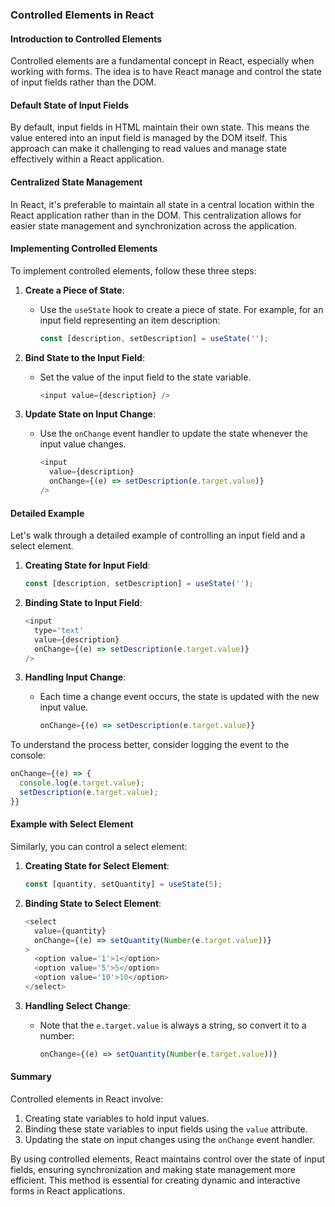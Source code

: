 ### Controlled Elements in React

#### Introduction to Controlled Elements

Controlled elements are a fundamental concept in React, especially when working with forms. The idea is to have React manage and control the state of input fields rather than the DOM.

#### Default State of Input Fields

By default, input fields in HTML maintain their own state. This means the value entered into an input field is managed by the DOM itself. This approach can make it challenging to read values and manage state effectively within a React application.

#### Centralized State Management

In React, it's preferable to maintain all state in a central location within the React application rather than in the DOM. This centralization allows for easier state management and synchronization across the application.

#### Implementing Controlled Elements

To implement controlled elements, follow these three steps:

1. **Create a Piece of State**:

   - Use the `useState` hook to create a piece of state. For example, for an input field representing an item description:

     ```javascript
     const [description, setDescription] = useState('');
     ```

2. **Bind State to the Input Field**:

   - Set the value of the input field to the state variable.

     ```javascript
     <input value={description} />
     ```

3. **Update State on Input Change**:
   - Use the `onChange` event handler to update the state whenever the input value changes.

     ```javascript
     <input
       value={description}
       onChange={(e) => setDescription(e.target.value)}
     />
     ```

#### Detailed Example

Let's walk through a detailed example of controlling an input field and a select element.

1. **Creating State for Input Field**:

   ```javascript
   const [description, setDescription] = useState('');
   ```

2. **Binding State to Input Field**:

   ```javascript
   <input
     type='text'
     value={description}
     onChange={(e) => setDescription(e.target.value)}
   />
   ```

3. **Handling Input Change**:
   - Each time a change event occurs, the state is updated with the new input value.

     ```javascript
     onChange={(e) => setDescription(e.target.value)}
     ```

To understand the process better, consider logging the event to the console:

```javascript
onChange={(e) => {
  console.log(e.target.value);
  setDescription(e.target.value);
}}
```

#### Example with Select Element

Similarly, you can control a select element:

1. **Creating State for Select Element**:

   ```javascript
   const [quantity, setQuantity] = useState(5);
   ```

2. **Binding State to Select Element**:

   ```javascript
   <select
     value={quantity}
     onChange={(e) => setQuantity(Number(e.target.value))}
   >
     <option value='1'>1</option>
     <option value='5'>5</option>
     <option value='10'>10</option>
   </select>
   ```

3. **Handling Select Change**:
   - Note that the `e.target.value` is always a string, so convert it to a number:

     ```javascript
     onChange={(e) => setQuantity(Number(e.target.value))}
     ```

#### Summary

Controlled elements in React involve:

1. Creating state variables to hold input values.
2. Binding these state variables to input fields using the `value` attribute.
3. Updating the state on input changes using the `onChange` event handler.

By using controlled elements, React maintains control over the state of input fields, ensuring synchronization and making state management more efficient. This method is essential for creating dynamic and interactive forms in React applications.
